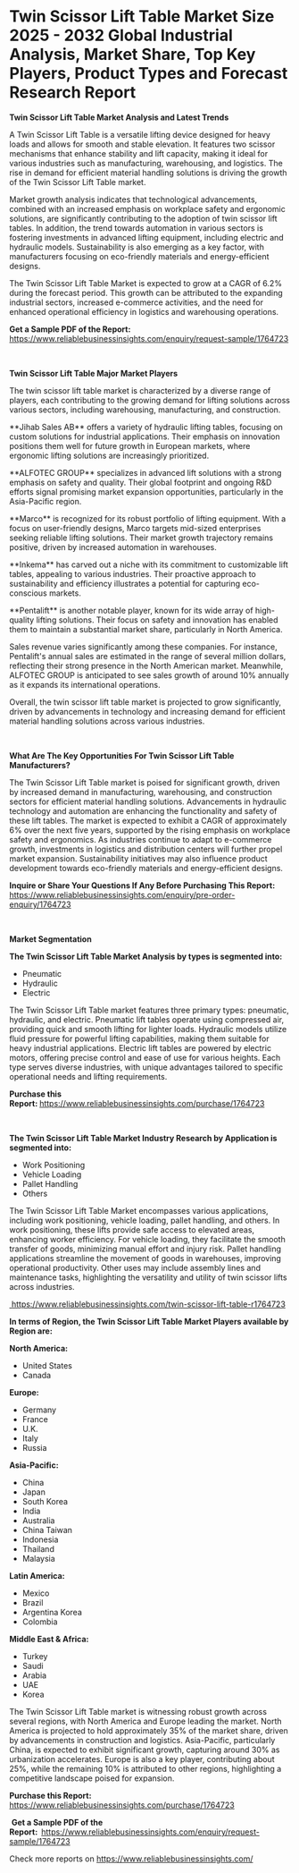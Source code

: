 <p><h1>Twin Scissor Lift Table Market Size 2025 - 2032 Global Industrial Analysis, Market Share, Top Key Players, Product Types and Forecast Research Report</h1></p><p><strong>Twin Scissor Lift Table Market Analysis and Latest Trends</strong></p>
<p><p>A Twin Scissor Lift Table is a versatile lifting device designed for heavy loads and allows for smooth and stable elevation. It features two scissor mechanisms that enhance stability and lift capacity, making it ideal for various industries such as manufacturing, warehousing, and logistics. The rise in demand for efficient material handling solutions is driving the growth of the Twin Scissor Lift Table market.</p><p>Market growth analysis indicates that technological advancements, combined with an increased emphasis on workplace safety and ergonomic solutions, are significantly contributing to the adoption of twin scissor lift tables. In addition, the trend towards automation in various sectors is fostering investments in advanced lifting equipment, including electric and hydraulic models. Sustainability is also emerging as a key factor, with manufacturers focusing on eco-friendly materials and energy-efficient designs.</p><p>The Twin Scissor Lift Table Market is expected to grow at a CAGR of 6.2% during the forecast period. This growth can be attributed to the expanding industrial sectors, increased e-commerce activities, and the need for enhanced operational efficiency in logistics and warehousing operations.</p></p>
<p><strong>Get a Sample PDF of the Report:&nbsp;</strong> <a href="https://www.reliablebusinessinsights.com/enquiry/request-sample/1764723?utm_campaign=96&utm_medium=2&utm_source=Github&utm_content=ia&utm_term=27022025&utm_id=twin-scissor-lift-table">https://www.reliablebusinessinsights.com/enquiry/request-sample/1764723</a></p>
<p>&nbsp;</p>
<p><strong>Twin Scissor Lift Table Major Market Players</strong></p>
<p><p>The twin scissor lift table market is characterized by a diverse range of players, each contributing to the growing demand for lifting solutions across various sectors, including warehousing, manufacturing, and construction.</p><p>**Jihab Sales AB** offers a variety of hydraulic lifting tables, focusing on custom solutions for industrial applications. Their emphasis on innovation positions them well for future growth in European markets, where ergonomic lifting solutions are increasingly prioritized.</p><p>**ALFOTEC GROUP** specializes in advanced lift solutions with a strong emphasis on safety and quality. Their global footprint and ongoing R&D efforts signal promising market expansion opportunities, particularly in the Asia-Pacific region.</p><p>**Marco** is recognized for its robust portfolio of lifting equipment. With a focus on user-friendly designs, Marco targets mid-sized enterprises seeking reliable lifting solutions. Their market growth trajectory remains positive, driven by increased automation in warehouses.</p><p>**Inkema** has carved out a niche with its commitment to customizable lift tables, appealing to various industries. Their proactive approach to sustainability and efficiency illustrates a potential for capturing eco-conscious markets.</p><p>**Pentalift** is another notable player, known for its wide array of high-quality lifting solutions. Their focus on safety and innovation has enabled them to maintain a substantial market share, particularly in North America.</p><p>Sales revenue varies significantly among these companies. For instance, Pentalift's annual sales are estimated in the range of several million dollars, reflecting their strong presence in the North American market. Meanwhile, ALFOTEC GROUP is anticipated to see sales growth of around 10% annually as it expands its international operations.</p><p>Overall, the twin scissor lift table market is projected to grow significantly, driven by advancements in technology and increasing demand for efficient material handling solutions across various industries.</p></p>
<p>&nbsp;</p>
<p><strong>What Are The Key Opportunities For Twin Scissor Lift Table Manufacturers?</strong></p>
<p><p>The Twin Scissor Lift Table market is poised for significant growth, driven by increased demand in manufacturing, warehousing, and construction sectors for efficient material handling solutions. Advancements in hydraulic technology and automation are enhancing the functionality and safety of these lift tables. The market is expected to exhibit a CAGR of approximately 6% over the next five years, supported by the rising emphasis on workplace safety and ergonomics. As industries continue to adapt to e-commerce growth, investments in logistics and distribution centers will further propel market expansion. Sustainability initiatives may also influence product development towards eco-friendly materials and energy-efficient designs.</p></p>
<p><strong>Inquire or Share Your Questions If Any Before Purchasing This Report:</strong> <a href="https://www.reliablebusinessinsights.com/enquiry/pre-order-enquiry/1764723?utm_campaign=96&utm_medium=2&utm_source=Github&utm_content=ia&utm_term=27022025&utm_id=twin-scissor-lift-table">https://www.reliablebusinessinsights.com/enquiry/pre-order-enquiry/1764723</a></p>
<p>&nbsp;</p>
<p><strong>Market Segmentation</strong></p>
<p><strong>The Twin Scissor Lift Table Market Analysis by types is segmented into:</strong></p>
<p><ul><li>Pneumatic</li><li>Hydraulic</li><li>Electric</li></ul></p>
<p><p>The Twin Scissor Lift Table market features three primary types: pneumatic, hydraulic, and electric. Pneumatic lift tables operate using compressed air, providing quick and smooth lifting for lighter loads. Hydraulic models utilize fluid pressure for powerful lifting capabilities, making them suitable for heavy industrial applications. Electric lift tables are powered by electric motors, offering precise control and ease of use for various heights. Each type serves diverse industries, with unique advantages tailored to specific operational needs and lifting requirements.</p></p>
<p><strong>Purchase this Report:&nbsp;</strong><a href="https://www.reliablebusinessinsights.com/purchase/1764723?utm_campaign=96&utm_medium=2&utm_source=Github&utm_content=ia&utm_term=27022025&utm_id=twin-scissor-lift-table">https://www.reliablebusinessinsights.com/purchase/1764723</a></p>
<p>&nbsp;</p>
<p><strong>The Twin Scissor Lift Table Market Industry Research by Application is segmented into:</strong></p>
<p><ul><li>Work Positioning</li><li>Vehicle Loading</li><li>Pallet Handling</li><li>Others</li></ul></p>
<p><p>The Twin Scissor Lift Table Market encompasses various applications, including work positioning, vehicle loading, pallet handling, and others. In work positioning, these lifts provide safe access to elevated areas, enhancing worker efficiency. For vehicle loading, they facilitate the smooth transfer of goods, minimizing manual effort and injury risk. Pallet handling applications streamline the movement of goods in warehouses, improving operational productivity. Other uses may include assembly lines and maintenance tasks, highlighting the versatility and utility of twin scissor lifts across industries.</p></p>
<p><a href="https://www.reliablebusinessinsights.com/twin-scissor-lift-table-r1764723?utm_campaign=96&utm_medium=2&utm_source=Github&utm_content=ia&utm_term=27022025&utm_id=twin-scissor-lift-table">&nbsp;https://www.reliablebusinessinsights.com/twin-scissor-lift-table-r1764723</a></p>
<p><strong>In terms of Region, the Twin Scissor Lift Table Market Players available by Region are:</strong></p>
<p>
    <p> <strong> North America: </strong>
        <ul>
            <li>United States</li>
            <li>Canada</li>
        </ul>
        </p> 
    <p> <strong> Europe: </strong>
        <ul>
            <li>Germany</li>
            <li>France</li>
            <li>U.K.</li>
            <li>Italy</li>
            <li>Russia</li>
        </ul>
        </p> 
    <p> <strong> Asia-Pacific: </strong>
        <ul>
            <li>China</li>
            <li>Japan</li>
            <li>South Korea</li>
            <li>India</li>
            <li>Australia</li>
            <li>China Taiwan</li>
            <li>Indonesia</li>
            <li>Thailand</li>
            <li>Malaysia</li>
        </ul>
        </p> 
    <p> <strong> Latin America: </strong>
        <ul>
            <li>Mexico</li>
            <li>Brazil</li>
            <li>Argentina Korea</li>
            <li>Colombia</li>
        </ul>
        </p> 
    <p> <strong> Middle East & Africa: </strong>
        <ul>
            <li>Turkey</li>
            <li>Saudi</li>
            <li>Arabia</li>
            <li>UAE</li>
            <li>Korea</li>
        </ul>
    </p>
    </p>
<p><p>The Twin Scissor Lift Table market is witnessing robust growth across several regions, with North America and Europe leading the market. North America is projected to hold approximately 35% of the market share, driven by advancements in construction and logistics. Asia-Pacific, particularly China, is expected to exhibit significant growth, capturing around 30% as urbanization accelerates. Europe is also a key player, contributing about 25%, while the remaining 10% is attributed to other regions, highlighting a competitive landscape poised for expansion.</p></p>
<p><strong>Purchase this Report: </strong><a href="https://www.reliablebusinessinsights.com/purchase/1764723?utm_campaign=96&utm_medium=2&utm_source=Github&utm_content=ia&utm_term=27022025&utm_id=twin-scissor-lift-table">https://www.reliablebusinessinsights.com/purchase/1764723</a></p>
<p>&nbsp;<strong>Get a Sample PDF of the Report:&nbsp;&nbsp;</strong><a href="https://www.reliablebusinessinsights.com/enquiry/request-sample/1764723?utm_campaign=96&utm_medium=2&utm_source=Github&utm_content=ia&utm_term=27022025&utm_id=twin-scissor-lift-table">https://www.reliablebusinessinsights.com/enquiry/request-sample/1764723</a></p>
<p><strong></strong></p>
<p>Check more reports on <a href="https://www.reliablebusinessinsights.com/?utm_campaign=96&utm_medium=2&utm_source=Github&utm_content=ia&utm_term=27022025&utm_id=twin-scissor-lift-table">https://www.reliablebusinessinsights.com/</a></p>